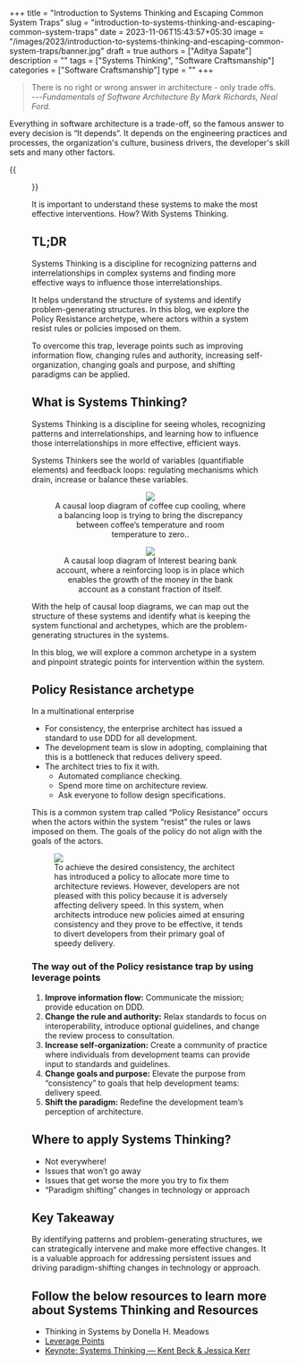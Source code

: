 +++
title = "Introduction to Systems Thinking and Escaping Common System Traps"
slug = "introduction-to-systems-thinking-and-escaping-common-system-traps"
date = 2023-11-06T15:43:57+05:30
image = "/images/2023/introduction-to-systems-thinking-and-escaping-common-system-traps/banner.jpg"
draft = true
authors = ["Aditya Sapate"]
description = ""
tags = ["Systems Thinking", "Software Craftsmanship"]
categories = ["Software Craftsmanship"]
type = ""
+++

> There is no right or wrong answer in architecture - only trade offs.\
> ---<cite>Fundamentals of Software Architecture By Mark Richards, Neal Ford. </cite>

Everything in software architecture is a trade-off, so the famous answer to every decision is “It depends”. It depends on the engineering practices and processes, the organization's culture, business drivers, the developer's skill sets and many other factors.

{{<figure src="/images/2023/introduction-to-systems-thinking-and-escaping-common-system-traps/architecture.jpg">}}

It is important to understand these systems to make the most effective interventions. How? With Systems Thinking.

## TL;DR

Systems Thinking is a discipline for recognizing patterns and interrelationships in complex systems and finding more effective ways to influence those interrelationships.

It helps understand the structure of systems and identify problem-generating structures. In this blog, we explore the Policy Resistance archetype, where actors within a system resist rules or policies imposed on them.

To overcome this trap, leverage points such as improving information flow, changing rules and authority, increasing self-organization, changing goals and purpose, and shifting paradigms can be applied.

## What is Systems Thinking?

Systems Thinking is a discipline for seeing wholes, recognizing patterns and interrelationships, and learning how to influence those interrelationships in more effective, efficient ways.

Systems Thinkers see the world of variables (quantifiable elements) and feedback loops: regulating mechanisms which drain, increase or balance these variables.

<center>
<figure> <img src="/images/2023/introduction-to-systems-thinking-and-escaping-common-system-traps/balancing_loop.jpg"> 
<figcaption> A causal loop diagram of coffee cup cooling, where a balancing loop is trying to bring the discrepancy between coffee’s temperature and room temperature to zero.. </figcaption> 
</figure>
</center>

<center>
<figure> <img src="/images/2023/introduction-to-systems-thinking-and-escaping-common-system-traps/reinforcing_loop.jpg"> 
<figcaption> A causal loop diagram of Interest bearing bank account, where a reinforcing loop is in place which enables the growth of the money in the bank account as a constant fraction of itself. </figcaption>
</figure>
</center>

With the help of causal loop diagrams, we can map out the structure of these systems and identify what is keeping the system functional and archetypes, which are the problem-generating structures in the systems.

In this blog, we will explore a common archetype in a system and pinpoint strategic points for intervention within the system.

## Policy Resistance archetype

In a multinational enterprise

- For consistency, the enterprise architect has issued a standard to use DDD for all development.
- The development team is slow in adopting, complaining that this is a bottleneck that reduces delivery speed.
- The architect tries to fix it with.
  - Automated compliance checking.
  - Spend more time on architecture review.
  - Ask everyone to follow design specifications.

This is a common system trap called “Policy Resistance” occurs when the actors within the system “resist” the rules or laws imposed on them. The goals of the policy do not align with the goals of the actors.

 <figure> <img src="/images/2023/introduction-to-systems-thinking-and-escaping-common-system-traps/policy_resistance.jpg"> <figcaption> To achieve the desired consistency, the architect has introduced a policy to allocate more time to architecture reviews. However, developers are not pleased with this policy because it is adversely affecting delivery speed. In this system, when architects introduce new policies aimed at ensuring consistency and they prove to be effective, it tends to divert developers from their primary goal of speedy delivery. </figcaption> </figure>

### **The way out of the Policy resistance trap by using leverage points**

1. **Improve information flow:** Communicate the mission; provide education on DDD.
2. **Change the rule and authority:** Relax standards to focus on interoperability, introduce optional guidelines, and change the review process to consultation.
3. **Increase self-organization:** Create a community of practice where individuals from development teams can provide input to standards and guidelines.
4. **Change goals and purpose:** Elevate the purpose from “consistency” to goals that help development teams: delivery speed.
5. **Shift the paradigm:** Redefine the development team’s perception of architecture.

## Where to apply Systems Thinking?

- Not everywhere!
- Issues that won’t go away
- Issues that get worse the more you try to fix them
- “Paradigm shifting” changes in technology or approach

## Key Takeaway

By identifying patterns and problem-generating structures, we can strategically intervene and make more effective changes. It is a valuable approach for addressing persistent issues and driving paradigm-shifting changes in technology or approach.

## Follow the below resources to learn more about Systems Thinking and Resources

- Thinking in Systems by Donella H. Meadows
- [Leverage Points](https://donellameadows.org/archives/leverage-points-places-to-intervene-in-a-system/)
- [Keynote: Systems Thinking — Kent Beck & Jessica Kerr](https://www.youtube.com/watch?v=z8bL_V9in9o&t=854)
